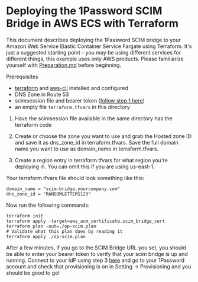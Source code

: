 # Deploying the 1Password SCIM Bridge in AWS ECS with Terraform

This document describes deploying the 1Password SCIM bridge to your Amazon Web Service Elastic Container Service Fargate using Terraform. It's just a suggested starting point - you may be using different services for different things, this example uses only AWS products. Please familiarize yourself with [Preparation.md](../../Preparation.md) before beginning.

Prerequisites
- [terraform](https://learn.hashicorp.com/tutorials/terraform/install-cli) and [aws-cli](https://docs.aws.amazon.com/cli/latest/userguide/install-cliv2.html) installed and configured
- DNS Zone in Route 53
- scimsession file and bearer token ([follow step 1 here](https://support.1password.com/scim/))
- an empty file `terraform.tfvars` in this directory

1. Have the scimsession file available in the same directory has the terraform code

2. Create or choose the zone you want to use and grab the Hosted zone ID and save it as dns_zone_id in terraform.tfvars. Save the full domain name you want to use as domain_name in terraform.tfvars.

3. Create a region entry in terraform.tfvars for what region you're deploying in. You can omit this if you are using us-east-1.

Your terraform.tfvars file should look something like this:
```
domain_name = "scim-bridge.yourcompany.com"
dns_zone_id = "RANDOMLETTERS123"
```

Now run the following commands:
```
terraform init
terraform apply -target=aws_acm_certificate.scim_bridge_cert
terraform plan -out=./op-scim.plan
# Validate what this plan does by reading it
terraform apply ./op-scim.plan
```

After a few minutes, if you go to the SCIM Bridge URL you set, you should be able to enter your bearer token to verify that your scim bridge is up and running. Connect to your IdP using step 3 [here](https://support.1password.com/scim/) and go to your 1Password account and check that provisioning is on in Setting -> Provisioning and you should be good to go!